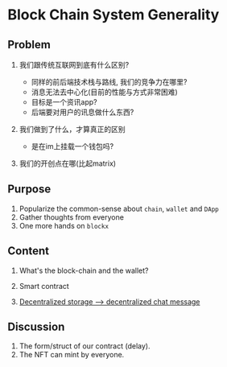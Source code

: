 # Block Chain System Generality

## Problem

1. 我们跟传统互联网到底有什么区别?

	- 同样的前后端技术栈与路线, 我们的竞争力在哪里?
	 - 消息无法去中心化(目前的性能与方式非常困难)
	 - 目标是一个资讯app?
	  - 后端要对用户的讯息做什么东西?
   
2. 我们做到了什么，才算真正的区别
	- 是在im上挂载一个钱包吗?
1. 我们的开创点在哪(比起matrix)



## Purpose

1.  Popularize the common-sense about `chain`,  `wallet`  and  `DApp`
2.  Gather thoughts  from everyone
3. One more hands on `blockx`

## Content

1. What's the block-chain and  the wallet?

2. Smart contract

2. [Decentralized storage --> decentralized chat message ](Decentralized-Message-Storage.md)


## Discussion

1. The form/struct of our contract (delay).
2. The NFT can mint by everyone.